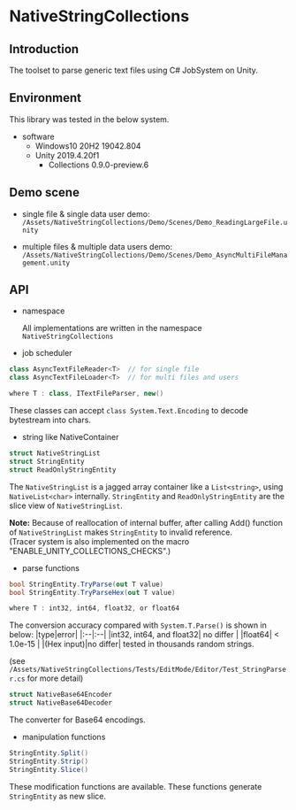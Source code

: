 # NativeStringCollections

## Introduction
The toolset to parse generic text files using C# JobSystem on Unity.

## Environment
This library was tested in the below system.

- software
  - Windows10 20H2 19042.804
  - Unity 2019.4.20f1
    - Collections 0.9.0-preview.6


## Demo scene

- single file & single data user demo:
`/Assets/NativeStringCollections/Demo/Scenes/Demo_ReadingLargeFile.unity`

- multiple files & multiple data users demo:
`/Assets/NativeStringCollections/Demo/Scenes/Demo_AsyncMultiFileManagement.unity`

## API

- namespace

  All implementations are written in the namespace `NativeStringCollections`

- job scheduler
```C#
class AsyncTextFileReader<T>  // for single file
class AsyncTextFileLoader<T>  // for multi files and users

where T : class, ITextFileParser, new()
```
These classes can accept `class System.Text.Encoding` to decode bytestream into chars.

- string like NativeContainer
```C#
struct NativeStringList
struct StringEntity
struct ReadOnlyStringEntity
```
The `NativeStringList` is a jagged array container like a `List<string>`, using `NativeList<char>` internally.
`StringEntity` and `ReadOnlyStringEntity` are the slice view of `NativeStringList`.

**Note:** Because of reallocation of internal buffer, after calling Add() function of `NativeStringList` makes `StringEntity` to invalid reference.  
(Tracer system is also implemented on the macro "ENABLE_UNITY_COLLECTIONS_CHECKS".)

- parse functions
```C#
bool StringEntity.TryParse(out T value)
bool StringEntity.TryParseHex(out T value)

where T : int32, int64, float32, or float64
```
The conversion accuracy compared with `System.T.Parse()` is shown in below:
|type|error|
|:--|:--|
|int32, int64, and float32| no differ |
|float64| < 1.0e-15 |
|(Hex input)|no differ|
tested in thousands random strings.

(see `/Assets/NativeStringCollections/Tests/EditMode/Editor/Test_StringParser.cs` for more detail)

```C#
struct NativeBase64Encoder
struct NativeBase64Decoder
```
The converter for Base64 encodings.

- manipulation functions
```C#
StringEntity.Split()
StringEntity.Strip()
StringEntity.Slice()
```
These modification functions are available.
These functions generate `StringEntity` as new slice.
